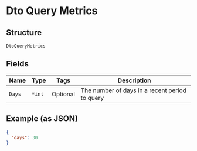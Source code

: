 
# Dto Query Metrics

## Structure

`DtoQueryMetrics`

## Fields

| Name | Type | Tags | Description |
|  --- | --- | --- | --- |
| `Days` | `*int` | Optional | The number of days in a recent period to query |

## Example (as JSON)

```json
{
  "days": 30
}
```

